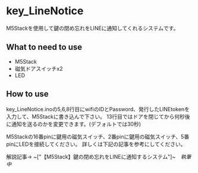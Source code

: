 # key_LineNotice
M5Stackを使用して鍵の閉め忘れをLINEに通知してくれるシステムです。

## What to need to use
* M5Stack
* 磁気ドアスイッチx2
* LED

## How to use
key_LineNotice.inoの5,6,8行目にwifiのIDとPassword、発行したLINEtokenを入力して、M5Stackに書き込んで下さい。
13行目ではドアを閉じてから何秒後に通知を送るのかを変更できます。(デフォルトでは30秒)

M5Stackの16番pinに鍵用の磁気スイッチ、2番pinに鍵用の磁気スイッチ、5番pinにLEDを接続してください。
詳しくは下記の記事を参考にしてください。

解説記事-> ~["【M5Stack】鍵の閉め忘れをLINEに通知するシステム"]~　_執筆中_